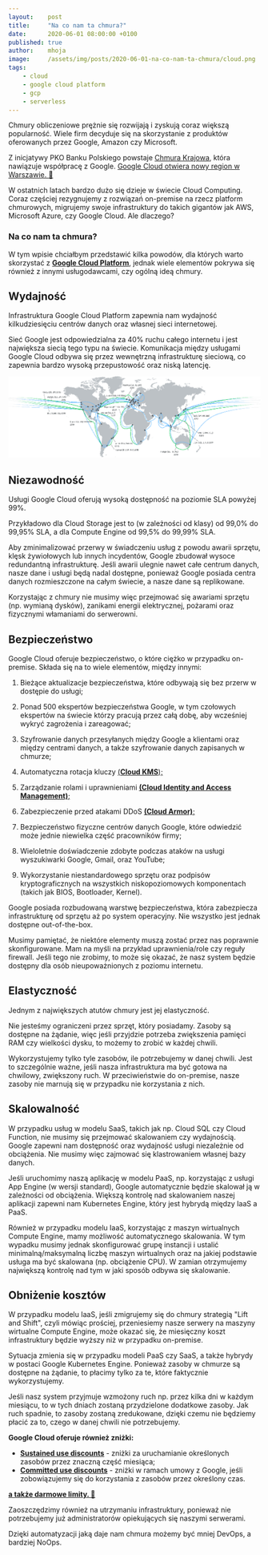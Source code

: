 ```yaml
---
layout:    post
title:     "Na co nam ta chmura?"
date:      2020-06-01 08:00:00 +0100
published: true
author:    mhoja
image:     /assets/img/posts/2020-06-01-na-co-nam-ta-chmura/cloud.png
tags:
    - cloud
    - google cloud platform
    - gcp
    - serverless
---
```


Chmury obliczeniowe prężnie się rozwijają i zyskują coraz większą popularność. Wiele firm decyduje się na skorzystanie z produktów oferowanych przez Google, Amazon czy Microsoft.

Z inicjatywy PKO Banku Polskiego powstaje [Chmura Krajowa](https://chmurakrajowa.pl/), która nawiązuje współpracę z Google. [Google Cloud otwiera nowy region w Warszawie. 🔗](https://itwiz.pl/operator-chmury-krajowej-google-cloud-otwieraja-region-google-cloud-warszawa-buduja-data-center/)

W ostatnich latach bardzo dużo się dzieje w świecie Cloud Computing. Coraz częściej rezygnujemy z rozwiązań on-premise na rzecz platform chmurowych, migrujemy swoje infrastruktury do takich gigantów jak AWS, Microsoft Azure, czy Google Cloud. Ale dlaczego?

### Na co nam ta chmura?

W tym wpisie chciałbym przedstawić kilka powodów, dla których warto skorzystać z [**Google Cloud Platform**](https://cloud.google.com/), jednak wiele elementów pokrywa się również z innymi usługodawcami, czy ogólną ideą chmury.

## Wydajność

Infrastruktura Google Cloud Platform zapewnia nam wydajność kilkudziesięciu centrów danych oraz własnej sieci internetowej.

Sieć Google jest odpowiedzialna za 40% ruchu całego internetu i jest największa siecią tego typu na świecie. Komunikacja między usługami Google Cloud odbywa się przez wewnętrzną infrastrukturę sieciową, co zapewnia bardzo wysoką przepustowość oraz niską latencję.

![Google Cloud Network](/assets/img/posts/2020-06-01-na-co-nam-ta-chmura/google-cloud-network.png)

## Niezawodność

Usługi Google Cloud oferują wysoką dostępność na poziomie SLA powyżej 99%.

Przykładowo dla Cloud Storage jest to (w zależności od klasy) od 99,0% do 99,95% SLA, a dla Compute Engine od 99,5% do 99,99% SLA.

Aby zminimalizować przerwy w świadczeniu usług z powodu awarii sprzętu, klęsk żywiołowych lub innych incydentów, Google zbudował wysoce redundantną infrastrukturę. Jeśli awarii ulegnie nawet całe centrum danych, nasze dane i usługi będą nadal dostępne, ponieważ Google posiada centra danych rozmieszczone na całym świecie, a nasze dane są replikowane.

Korzystając z chmury nie musimy więc przejmować się awariami sprzętu (np. wymianą dysków), zanikami energii elektrycznej, pożarami oraz fizycznymi włamaniami do serwerowni.

## Bezpieczeństwo

Google Cloud oferuje bezpieczeństwo, o które ciężko w przypadku on-premise. Składa się na to wiele elementów, między innymi:

1. Bieżące aktualizacje bezpieczeństwa, które odbywają się bez przerw w dostępie do usługi;

2. Ponad 500 ekspertów bezpieczeństwa Google, w tym czołowych ekspertów na świecie którzy pracują przez całą dobę, aby wcześniej wykryć zagrożenia i zareagować;

3. Szyfrowanie danych przesyłanych między Google a klientami oraz między centrami danych, a także szyfrowanie danych zapisanych w chmurze;

4. Automatyczna rotacja kluczy [(**Cloud KMS**);](https://cloud.google.com/kms/docs/key-rotation)

5. Zarządzanie rolami i uprawnieniami [**(Cloud Identity and Access Management)**;](https://cloud.google.com/iam)

6. Zabezpieczenie przed atakami DDoS [**(Cloud Armor)**;](https://cloud.google.com/armor)

7. Bezpieczeństwo fizyczne centrów danych Google, które odwiedzić może jednie niewielka część pracowników firmy;

8. Wieloletnie doświadczenie zdobyte podczas ataków na usługi wyszukiwarki Google, Gmail, oraz YouTube;

9. Wykorzystanie niestandardowego sprzętu oraz podpisów kryptograficznych na wszystkich niskopoziomowych komponentach (takich jak BIOS, Bootloader, Kernel).

Google posiada rozbudowaną warstwę bezpieczeństwa, która zabezpiecza infrastrukturę od sprzętu aż po system operacyjny. Nie wszystko jest jednak dostępne out-of-the-box.

Musimy pamiętać, że niektóre elementy muszą zostać przez nas poprawnie skonfigurowane. Mam na myśli na przykład uprawnienia/role czy reguły firewall. Jeśli tego nie zrobimy, to może się okazać, że nasz system będzie dostępny dla osób nieupoważnionych z poziomu internetu.

## Elastyczność

Jednym z największych atutów chmury jest jej elastyczność.

Nie jesteśmy ograniczeni przez sprzęt, który posiadamy. Zasoby są dostępne na żądanie, więc jeśli przyjdzie potrzeba zwiększenia pamięci RAM czy wielkości dysku, to możemy to zrobić w każdej chwili.

Wykorzystujemy tylko tyle zasobów, ile potrzebujemy w danej chwili. Jest to szczególnie ważne, jeśli nasza infrastruktura ma być gotowa na chwilowy, zwiększony ruch. W przeciwieństwie do on-premise, nasze zasoby nie marnują się w przypadku nie korzystania z nich.

## Skalowalność

W przypadku usług w modelu SaaS, takich jak np. Cloud SQL czy Cloud Function, nie musimy się przejmować skalowaniem czy wydajnością. Google zapewni nam dostępność oraz wydajność usługi niezależnie od obciążenia. Nie musimy więc zajmować się klastrowaniem własnej bazy danych.

Jeśli uruchomimy naszą aplikację w modelu PaaS, np. korzystając z usługi App Engine (w wersji standard), Google automatycznie będzie skalował ją w zależności od obciążenia. Większą kontrolę nad skalowaniem naszej aplikacji zapewni nam Kubernetes Engine, który jest hybrydą między IaaS a PaaS.

Również w przypadku modelu IaaS, korzystając z maszyn wirtualnych Compute Engine, mamy możliwość automatycznego skalowania. W tym wypadku musimy jednak skonfigurować grupę instancji i ustalić minimalną/maksymalną liczbę maszyn wirtualnych oraz na jakiej podstawie usługa ma być skalowana (np. obciążenie CPU). W zamian otrzymujemy największą kontrolę nad tym w jaki sposób odbywa się skalowanie.

## Obniżenie kosztów

W przypadku modelu IaaS, jeśli zmigrujemy się do chmury strategią "Lift and Shift", czyli mówiąc prościej, przeniesiemy nasze serwery na maszyny wirtualne Compute Engine, może okazać się, że miesięczny koszt infrastruktury będzie wyższy niż w przypadku on-premise.

Sytuacja zmienia się w przypadku modeli PaaS czy SaaS, a także hybrydy w postaci Google Kubernetes Engine. Ponieważ zasoby w chmurze są dostępne na żądanie, to płacimy tylko za te, które faktycznie wykorzystujemy.

Jeśli nasz system przyjmuje wzmożony ruch np. przez kilka dni w każdym miesiącu, to w tych dniach zostaną przydzielone dodatkowe zasoby. Jak ruch spadnie, to zasoby zostaną zredukowane, dzięki czemu nie będziemy płacić za to, czego w danej chwili nie potrzebujemy.

**Google Cloud oferuje również zniżki:**

- [**Sustained use discounts**](https://cloud.google.com/compute/docs/sustained-use-discounts) - zniżki za uruchamianie określonych zasobów przez znaczną część miesiąca;
- [**Committed use discounts**](https://cloud.google.com/compute/docs/instances/signing-up-committed-use-discounts) - zniżki w ramach umowy z Google, jeśli zobowiązujemy się do korzystania z zasobów przez określony czas.

[**a także darmowe limity. 🔗**](https://cloud.google.com/free)

Zaoszczędzimy również na utrzymaniu infrastruktury, ponieważ nie potrzebujemy już administratorów opiekujących się naszymi serwerami.

Dzięki automatyzacji jaką daje nam chmura możemy być mniej DevOps, a bardziej NoOps.

